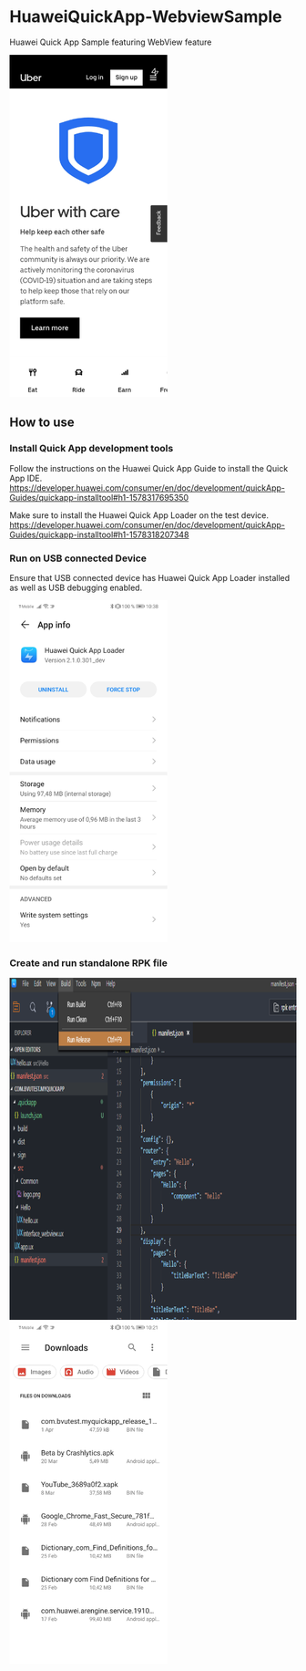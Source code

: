 # HuaweiQuickApp-WebviewSample
Huawei Quick App Sample featuring WebView feature

<img src="pictures/QuickApp_WebView.jpg" height="600"/>

## How to use

### Install Quick App development tools

Follow the instructions on the Huawei Quick App Guide to install the Quick App IDE.
https://developer.huawei.com/consumer/en/doc/development/quickApp-Guides/quickapp-installtool#h1-1578317695350

Make sure to install the Huawei Quick App Loader on the test device.
https://developer.huawei.com/consumer/en/doc/development/quickApp-Guides/quickapp-installtool#h1-1578318207348

### Run on USB connected Device

Ensure that USB connected device has Huawei Quick App Loader installed as well as USB debugging enabled.

<img src="pictures/QuickAppLoader_installed.jpg" height="600"/>


### Create and run standalone RPK file

<img src="pictures/build_release.png" height="600"/>

<img src="pictures/device_downloads.jpg" height="600"/>
